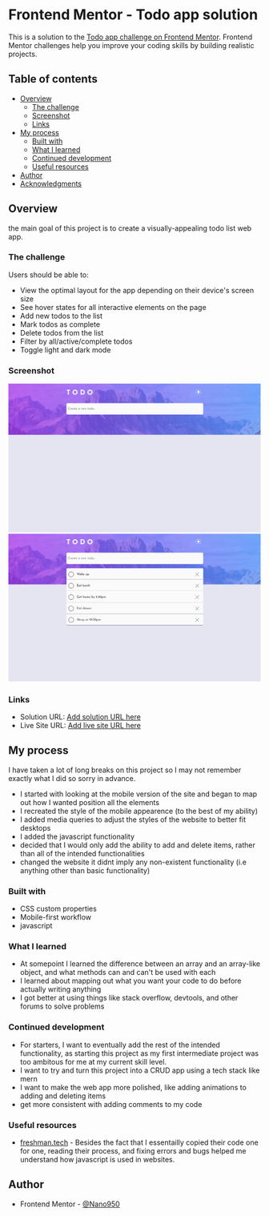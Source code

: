 # Frontend Mentor - Todo app solution

This is a solution to the [Todo app challenge on Frontend Mentor](https://www.frontendmentor.io/challenges/todo-app-Su1_KokOW). Frontend Mentor challenges help you improve your coding skills by building realistic projects. 

## Table of contents

- [Overview](#overview)
  - [The challenge](#the-challenge)
  - [Screenshot](#screenshot)
  - [Links](#links)
- [My process](#my-process)
  - [Built with](#built-with)
  - [What I learned](#what-i-learned)
  - [Continued development](#continued-development)
  - [Useful resources](#useful-resources)
- [Author](#author)
- [Acknowledgments](#acknowledgments)


## Overview
the main goal of this project is to create a visually-appealing todo list web app.

### The challenge

Users should be able to:

- View the optimal layout for the app depending on their device's screen size
- See hover states for all interactive elements on the page
- Add new todos to the list
- Mark todos as complete
- Delete todos from the list
- Filter by all/active/complete todos
- Toggle light and dark mode


### Screenshot
![empty todo list](./images/Screenshot-2022-06-20%20182613.png)
![todo list with items](./images/screenshot.PNG)



### Links

- Solution URL: [Add solution URL here](https://your-solution-url.com)
- Live Site URL: [Add live site URL here](https://www.frontendmentor.io/challenges/todo-app-Su1_KokOW/hub/todo-app-SkE3HseI5)

## My process

I have taken a lot of long breaks on this project so I may not remember exactly what I did so sorry in advance.

- I started with looking at the mobile version of the site and began to map out how I wanted position all the elements
- I recreated the style of the mobile appearence (to the best of my ability)
- I added media queries to adjust the styles of the website to better fit desktops
- I added the javascript functionality
- decided that I would only add the ability to add and delete items, rather than all of the intended functionalities
- changed the website it didnt imply any non-existent functionality (i.e anything other than basic functionality) 

### Built with

- CSS custom properties
- Mobile-first workflow
- javascript

### What I learned

- At somepoint I learned the difference between an array and an array-like object, and what methods can and can't be used with each
- I learned about mapping out what you want your code to do before actually writing anything
- I got better at using things like stack overflow, devtools, and other forums to solve problems

### Continued development

- For starters, I want to eventually add the rest of the intended functionality, as starting this project as my first intermediate project was too ambitous for me at my current skill level.
- I want to try and turn this project into a CRUD app using a tech stack like mern
- I want to make the web app more polished, like adding animations to adding and deleting items
- get more consistent with adding comments to my code 

### Useful resources

- [freshman.tech](https://freshman.tech/todo-list/) - Besides the fact that I essentailly copied their code one for one, reading their process, and fixing errors and bugs helped me understand how javascript is used in websites.

## Author

- Frontend Mentor - [@Nano950](https://www.frontendmentor.io/profile/Nano950)